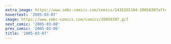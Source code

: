 ```yaml
---
extra_image: https://www.smbc-comics.com/comics/1435265104-20050307after.png
hovertext: '2005-03-07'
image: https://www.smbc-comics.com/comics/20050307.gif
next_comic: '2005-03-08'
prev_comic: '2005-03-06'
title: '2005-03-07'
---
```


